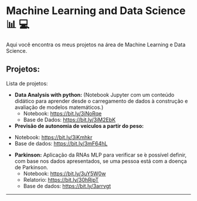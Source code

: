 
# Machine Learning and Data Science :bar_chart: :computer:

Aqui você encontra os  meus projetos na área de Machine Learning e Data Science.

## Projetos:
Lista de projetos:
* **Data Analysis with python:** (Notebook Jupyter com um conteúdo didático para aprender desde o carregamento de dados à construção e avaliação de modelos matemáticos.)
  - Notebook: https://bit.ly/3iNoRqe
  - Base de Dados: https://bit.ly/3iM2EbK
* **Previsão de autonomia de veículos a partir do peso:** 
 - Notebook:  https://bit.ly/3iKmhkr
 - Base de dados: https://bit.ly/3mF64hL
*  **Parkinson:** Aplicação da RNAs MLP para verificar se ́e possível definir, com base nos dados apresentados, se uma pessoa está com a doença de Parkinson.
    - Notebook: https://bit.ly/3uY5W0w
    - Relatorio: https://bit.ly/30hRipT
    - Base de dados: https://bit.ly/3arrvgt
---

